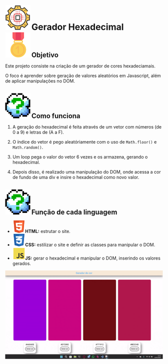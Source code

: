 <img src="./assets/generator.png" width="80px" style="display:inline" />
<h1 style="display:inline">Gerador Hexadecimal</h1>
<br>
<img src="./assets/goal.png" width="80px" style="display:inline" />
<h2 style="display:inline">Objetivo</h2>
<p>Este projeto consiste na criação de um gerador de cores hexadeciamais.</p>
<p>O foco é aprender sobre geração de valores aleatórios em Javascript, além de aplicar manipulações no DOM.</p>
<br>
<img src="./assets/question.png" width="80px" style="display:inline" />
<h2 style="display:inline">Como funciona</h2>
<ol>
    <li><p>A geração do hexadecimal é feita através de um vetor com números (de 0 a 9) e letras de (A a F).</p></li>
    <li><p>O índice do vetor é pego aleatóriamente com o uso de <code>Math.floor()</code> e <code>Math.random()</code>.</p></li>
    <li><p>Um loop pega o valor do vetor 6 vezes e os armazena, gerando o hexadecimal.</p></li>
    <li><p>Depois disso, é realizado uma manipulação do DOM, onde acessa a cor de fundo de uma div e insire o hexadecimal como novo valor.</p></li>
</ol>
<br>
<img src="./assets/question.png" width="80px" style="display:inline" />
<h2 style="display:inline">Função de cada linguagem</h2>
<ul>
    <li><img src="./assets/html.png" width="40px" style="display:inline"/><span><b>HTML:</b> estrutar o site.</span></li>
    <li><img src="./assets/css.png" width="40px" style="display:inline"/><span><b>CSS:</b> estilizar o site e definir as classes para manipular o DOM.</span></li>
    <li><img src="./assets/js.png" width="40px" style="display:inline"/><span><b>JS:</b> gerar o hexadecimal e manipular o DOM, inserindo os valores gerados.</span></li>
</ul>
<img src="./assets/showcase.gif" width="1000px" />
